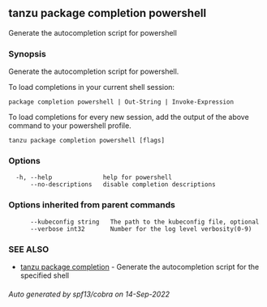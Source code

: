 ## tanzu package completion powershell

Generate the autocompletion script for powershell

### Synopsis

Generate the autocompletion script for powershell.

To load completions in your current shell session:

	package completion powershell | Out-String | Invoke-Expression

To load completions for every new session, add the output of the above command
to your powershell profile.


```
tanzu package completion powershell [flags]
```

### Options

```
  -h, --help              help for powershell
      --no-descriptions   disable completion descriptions
```

### Options inherited from parent commands

```
      --kubeconfig string   The path to the kubeconfig file, optional
      --verbose int32       Number for the log level verbosity(0-9)
```

### SEE ALSO

* [tanzu package completion](tanzu_package_completion.md)	 - Generate the autocompletion script for the specified shell

###### Auto generated by spf13/cobra on 14-Sep-2022
